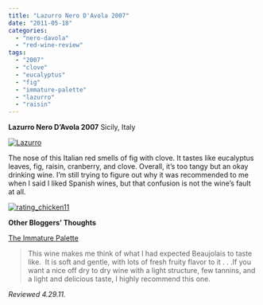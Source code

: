 ```yaml
---
title: "Lazurro Nero D'Avola 2007"
date: "2011-05-18"
categories: 
  - "nero-davola"
  - "red-wine-review"
tags: 
  - "2007"
  - "clove"
  - "eucalyptus"
  - "fig"
  - "immature-palette"
  - "lazurro"
  - "raisin"
---
```


**Lazurro Nero D’Avola 2007** Sicily, Italy

[![](http://s3.amazonaws.com/thegourmez-wpmedia/2011/05/Lazurro.jpg "Lazurro")](http://s3.amazonaws.com/thegourmez-wpmedia/2011/05/Lazurro.jpg)

The nose of this Italian red smells of fig with clove. It tastes like eucalyptus leaves, fig, raisin, cranberry, and clove. Overall, it’s too tangy but an okay drinking wine. I’m still trying to figure out why it was recommended to me when I said I liked Spanish wines, but that confusion is not the wine’s fault at all.

[![](http://s3.amazonaws.com/thegourmez-wpmedia/2009/02/rating_chicken11.gif "rating_chicken11")](http://s3.amazonaws.com/thegourmez-wpmedia/2009/02/rating_chicken11.gif)

**Other Bloggers’ Thoughts**

[The Immature Palette](http://theimmaturepalate.blogspot.com/2011/02/lazurro-2007-nero-davola-di-sicilia.html)

> This wine makes me think of what I had expected Beaujolais to taste like.  It is soft and gentle, with lots of fresh fruity flavor to it . . .If you want a nice off dry to dry wine with a light structure, few tannins, and a light and delicious taste, I highly recommend this one.

_Reviewed 4.29.11._
